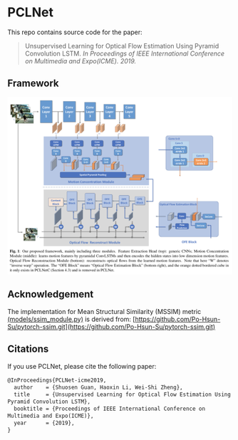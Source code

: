 # PCLNet
 This repo contains source code for the paper:

> Unsupervised Learning for Optical Flow Estimation Using Pyramid Convolution LSTM. *In Proceedings of IEEE International Conference on Multimedia and Expo(ICME). 2019.*

## Framework

![](network.png)


## Acknowledgement
The implementation for Mean Structural Similarity (MSSIM) metric [(models/ssim_module.py)](models/ssim_module.py) is derived from: [https://github.com/Po-Hsun-Su/pytorch-ssim.git](https://github.com/Po-Hsun-Su/pytorch-ssim.git)



## Citations
If you use PCLNet, please cite the following paper: 
```
@InProceedings{PCLNet-icme2019,
  author    = {Shuosen Guan, Haoxin Li, Wei-Shi Zheng},
  title     = {Unsupervised Learning for Optical Flow Estimation Using Pyramid Convolution LSTM},
  booktitle = {Proceedings of IEEE International Conference on Multimedia and Expo(ICME)},
  year      = {2019},
}
```

